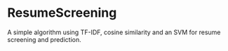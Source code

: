 # ResumeScreening
A simple algorithm using TF-IDF, cosine similarity and an SVM for resume screening and prediction. 
